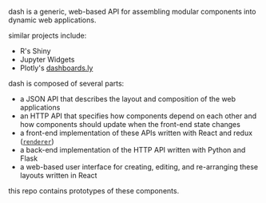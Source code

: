 dash is a generic, web-based API for assembling modular components into dynamic web applications.

similar projects include:
- R's Shiny
- Jupyter Widgets
- Plotly's [dashboards.ly](https://dashboards.ly)

dash is composed of several parts:
- a JSON API that describes the layout and composition of the web applications
- an HTTP API that specifies how components depend on each other and how components should update when the front-end state changes
- a front-end implementation of these APIs written with React and redux ([`renderer`](https://github.com/plotly/dash2/tree/master/renderer))
- a back-end implementation of the HTTP API written with Python and Flask
- a web-based user interface for creating, editing, and re-arranging these layouts written in React

this repo contains prototypes of these components.
